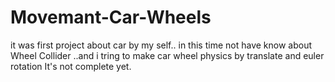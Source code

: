 # Movemant-Car-Wheels
it was first project about car by my self.. in this time not have know about Wheel Collider ..and i tring to make car wheel physics by translate and euler rotation
It's not complete yet.
